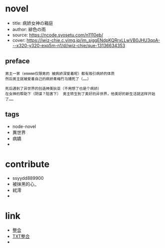 
# novel

- title: 病娇女神の箱庭
- author: 緋色の雨
- source: https://ncode.syosetu.com/n1110eb/
- cover: https://iwiz-chie.c.yimg.jp/im_siggENdpKQRrxLLwVB0JHU3qoA---x320-y320-exp5m-n1/d/iwiz-chie/que-13136634353

## preface

```
男主一家（emmmm仅限男的 被病娇深爱着呢）都有吸引病娇的体质
然后男主就被爱着自己的病娇青梅竹马捅死了（……）

死后遇到了异世界的创造神美狄亚（不用想了也是个病娇） 
在女神的帮助下（阴谋？陷害下） 男主转生到了美好的异世界，他美好的新生活就这样开始了……
```

## tags

- node-novel
- 異世界
- 病嬌
- 

# contribute

- ssyydd889900
- 被抹黑的心_
- 弒澪
- 

# link

- [整合](https://tieba.baidu.com/p/5495131378)
- [TXT整合](https://tieba.baidu.com/p/5514473131)
- 

